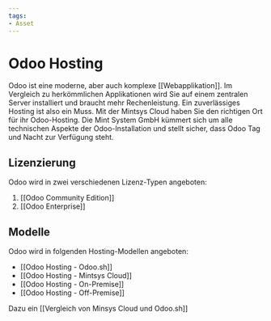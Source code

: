 ```yaml
---
tags:
- Asset
---
```

# Odoo Hosting

Odoo ist eine moderne, aber auch komplexe [[Webapplikation]]. Im Vergleich zu herkömmlichen Applikationen wird Sie auf einem zentralen Server installiert und braucht mehr Rechenleistung. Ein zuverlässiges Hosting ist also ein Muss. Mit der Mintsys Cloud haben Sie den richtigen Ort für ihr Odoo-Hosting. Die Mint System GmbH kümmert sich um alle technischen Aspekte der Odoo-Installation und stellt sicher, dass Odoo Tag und Nacht zur Verfügung steht.

## Lizenzierung

Odoo wird in zwei verschiedenen Lizenz-Typen angeboten:
1. [[Odoo Community Edition]]
2. [[Odoo Enterprise]]

## Modelle

Odoo wird in folgenden Hosting-Modellen angeboten:

* [[Odoo Hosting - Odoo.sh]]
* [[Odoo Hosting - Mintsys Cloud]]
* [[Odoo Hosting - On-Premise]]
* [[Odoo Hosting - Off-Premise]]

Dazu ein [[Vergleich von Minsys Cloud und Odoo.sh]]